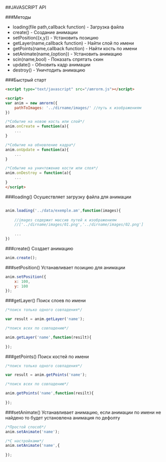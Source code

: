 ##JAVASCRIPT API

###Методы
* loading(file path,callback function) - Загрузка файла
* create() - Создание анимации
* setPosition({x,y}) - Установить позицию
* getLayer(name,callback function) - Найти слой по имени
* getPoints(name,callback function) - Найти кость по имени
* setAnimate(name,{option}) - Установить анимацию
* scin(name,bool) - Показать спрятать скин
* update() - Обновить кадр анимации
* destroy() - Уничтодить анимацию

###Быстрый старт
```html
<script type="text/javascript" src="/amrorm.js"></script>

<script>
var anim = new amrorm({
    pathToImages: '../dirname/images/' //путь к изображениям
})

/*Событие на новою кость или слой*/
anim.onCreate = function(a){
    ...
}

/*Событие на обновление кадра*/
anim.onUpdate = function(a){
    ...
}

/*Событие на уничтожение кости или слоя*/
anim.onDestroy = function(a){
    ...
}
</script>
```

###loading()
Осушествляет загрузку файла для анимации

```javascript

anim.loading('../data/exemple.am',function(images){
    
    //images содержит массив путей к изображениям 
    //['../dirname/images/01.png','../dirname/images/02.png']
    
    ...
})
```

###create()
Создает анимацию

```javascript
anim.create();
```

###setPosition()
Устанавливает позицию для анимации

```javascript
anim.setPosition({
    x: 100,
    y: 100
});
```

###getLayer()
Поиск слоев по имени

```javascript
/*поиск только одного совпадения*/

var result = anim.getLayer('name');

/*поиск всех по совпадению*/

anim.getLayer('name',function(resilt){
    
});
```

###getPoints()
Поиск костей по имени

```javascript
/*поиск только одного совпадения*/

var result = anim.getPoints('name');

/*поиск всех по совпадению*/

anim.getPoints('name',function(resilt){
    
});
```

###setAnimate()
Устанавливает анимацию, если анимации по имени не найдено то будет установлена анимация по дефолту

```javascript
/*Простой способ*/
anim.setAnimate('name');

/*С настройками*/
anim.setAnimate('name',{
    
});
```